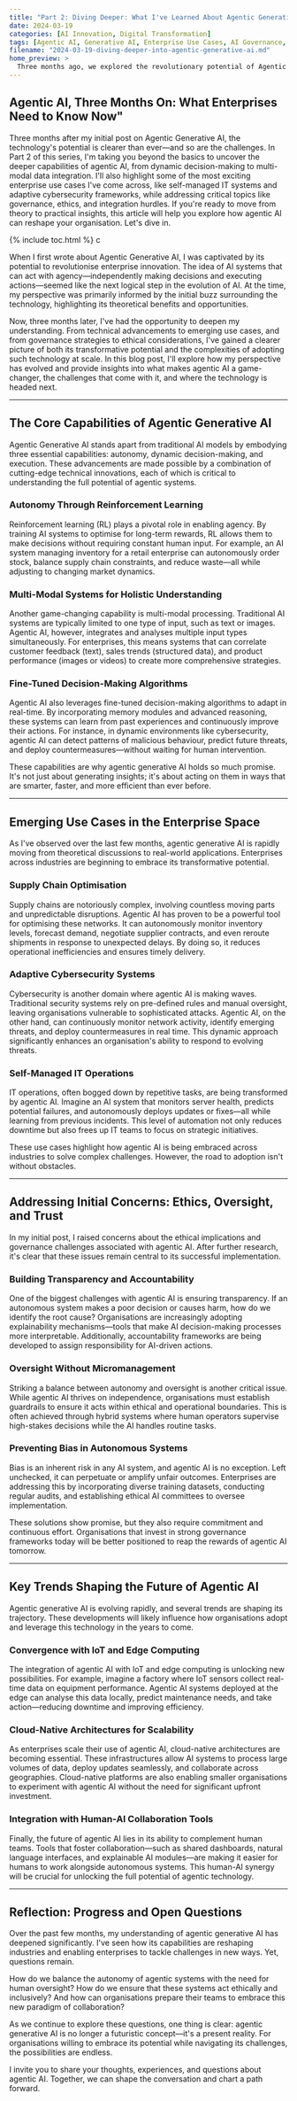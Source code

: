 ```yaml
---
title: "Part 2: Diving Deeper: What I've Learned About Agentic Generative AI Since My First Post"
date: 2024-03-19
categories: [AI Innovation, Digital Transformation]
tags: [Agentic AI, Generative AI, Enterprise Use Cases, AI Governance, Emerging Trends]
filename: "2024-03-19-diving-deeper-into-agentic-generative-ai.md"
home_preview: >
  Three months ago, we explored the revolutionary potential of Agentic Generative AI—but the journey doesn't stop there. Since then, this groundbreaking technology has continued to evolve, unlocking new possibilities for enterprise innovation. In this post, we'll dive deeper into how agentic AI is transforming industries like supply chain management and cybersecurity, discuss solutions to governance and ethical concerns, and explore key trends shaping its future. Ready to take your understanding to the next level? Let's get started.
---
```


## Agentic AI, Three Months On: What Enterprises Need to Know Now"

Three months after my initial post on Agentic Generative AI, the technology's potential is clearer than ever—and so are the challenges. In Part 2 of this series, I'm taking you beyond the basics to uncover the deeper capabilities of agentic AI, from dynamic decision-making to multi-modal data integration. I'll also highlight some of the most exciting enterprise use cases I've come across, like self-managed IT systems and adaptive cybersecurity frameworks, while addressing critical topics like governance, ethics, and integration hurdles. If you're ready to move from theory to practical insights, this article will help you explore how agentic AI can reshape your organisation. Let's dive in.

{% include toc.html %}
c
<!-- more -->

When I first wrote about Agentic Generative AI, I was captivated by its potential to revolutionise enterprise innovation. The idea of AI systems that can act with agency—independently making decisions and executing actions—seemed like the next logical step in the evolution of AI. At the time, my perspective was primarily informed by the initial buzz surrounding the technology, highlighting its theoretical benefits and opportunities.

Now, three months later, I've had the opportunity to deepen my understanding. From technical advancements to emerging use cases, and from governance strategies to ethical considerations, I've gained a clearer picture of both its transformative potential and the complexities of adopting such technology at scale. In this blog post, I'll explore how my perspective has evolved and provide insights into what makes agentic AI a game-changer, the challenges that come with it, and where the technology is headed next.

---

## The Core Capabilities of Agentic Generative AI

Agentic Generative AI stands apart from traditional AI models by embodying three essential capabilities: autonomy, dynamic decision-making, and execution. These advancements are made possible by a combination of cutting-edge technical innovations, each of which is critical to understanding the full potential of agentic systems.

### Autonomy Through Reinforcement Learning
Reinforcement learning (RL) plays a pivotal role in enabling agency. By training AI systems to optimise for long-term rewards, RL allows them to make decisions without requiring constant human input. For example, an AI system managing inventory for a retail enterprise can autonomously order stock, balance supply chain constraints, and reduce waste—all while adjusting to changing market dynamics.

### Multi-Modal Systems for Holistic Understanding
Another game-changing capability is multi-modal processing. Traditional AI systems are typically limited to one type of input, such as text or images. Agentic AI, however, integrates and analyses multiple input types simultaneously. For enterprises, this means systems that can correlate customer feedback (text), sales trends (structured data), and product performance (images or videos) to create more comprehensive strategies.

### Fine-Tuned Decision-Making Algorithms
Agentic AI also leverages fine-tuned decision-making algorithms to adapt in real-time. By incorporating memory modules and advanced reasoning, these systems can learn from past experiences and continuously improve their actions. For instance, in dynamic environments like cybersecurity, agentic AI can detect patterns of malicious behaviour, predict future threats, and deploy countermeasures—without waiting for human intervention.

These capabilities are why agentic generative AI holds so much promise. It's not just about generating insights; it's about acting on them in ways that are smarter, faster, and more efficient than ever before.

---

## Emerging Use Cases in the Enterprise Space

As I've observed over the last few months, agentic generative AI is rapidly moving from theoretical discussions to real-world applications. Enterprises across industries are beginning to embrace its transformative potential.

### Supply Chain Optimisation
Supply chains are notoriously complex, involving countless moving parts and unpredictable disruptions. Agentic AI has proven to be a powerful tool for optimising these networks. It can autonomously monitor inventory levels, forecast demand, negotiate supplier contracts, and even reroute shipments in response to unexpected delays. By doing so, it reduces operational inefficiencies and ensures timely delivery.

### Adaptive Cybersecurity Systems
Cybersecurity is another domain where agentic AI is making waves. Traditional security systems rely on pre-defined rules and manual oversight, leaving organisations vulnerable to sophisticated attacks. Agentic AI, on the other hand, can continuously monitor network activity, identify emerging threats, and deploy countermeasures in real time. This dynamic approach significantly enhances an organisation's ability to respond to evolving threats.

### Self-Managed IT Operations
IT operations, often bogged down by repetitive tasks, are being transformed by agentic AI. Imagine an AI system that monitors server health, predicts potential failures, and autonomously deploys updates or fixes—all while learning from previous incidents. This level of automation not only reduces downtime but also frees up IT teams to focus on strategic initiatives.

These use cases highlight how agentic AI is being embraced across industries to solve complex challenges. However, the road to adoption isn't without obstacles.

---

## Addressing Initial Concerns: Ethics, Oversight, and Trust

In my initial post, I raised concerns about the ethical implications and governance challenges associated with agentic AI. After further research, it's clear that these issues remain central to its successful implementation.

### Building Transparency and Accountability
One of the biggest challenges with agentic AI is ensuring transparency. If an autonomous system makes a poor decision or causes harm, how do we identify the root cause? Organisations are increasingly adopting explainability mechanisms—tools that make AI decision-making processes more interpretable. Additionally, accountability frameworks are being developed to assign responsibility for AI-driven actions.

### Oversight Without Micromanagement
Striking a balance between autonomy and oversight is another critical issue. While agentic AI thrives on independence, organisations must establish guardrails to ensure it acts within ethical and operational boundaries. This is often achieved through hybrid systems where human operators supervise high-stakes decisions while the AI handles routine tasks.

### Preventing Bias in Autonomous Systems
Bias is an inherent risk in any AI system, and agentic AI is no exception. Left unchecked, it can perpetuate or amplify unfair outcomes. Enterprises are addressing this by incorporating diverse training datasets, conducting regular audits, and establishing ethical AI committees to oversee implementation.

These solutions show promise, but they also require commitment and continuous effort. Organisations that invest in strong governance frameworks today will be better positioned to reap the rewards of agentic AI tomorrow.

---

## Key Trends Shaping the Future of Agentic AI

Agentic generative AI is evolving rapidly, and several trends are shaping its trajectory. These developments will likely influence how organisations adopt and leverage this technology in the years to come.

### Convergence with IoT and Edge Computing
The integration of agentic AI with IoT and edge computing is unlocking new possibilities. For example, imagine a factory where IoT sensors collect real-time data on equipment performance. Agentic AI systems deployed at the edge can analyse this data locally, predict maintenance needs, and take action—reducing downtime and improving efficiency.

### Cloud-Native Architectures for Scalability
As enterprises scale their use of agentic AI, cloud-native architectures are becoming essential. These infrastructures allow AI systems to process large volumes of data, deploy updates seamlessly, and collaborate across geographies. Cloud-native platforms are also enabling smaller organisations to experiment with agentic AI without the need for significant upfront investment.

### Integration with Human-AI Collaboration Tools
Finally, the future of agentic AI lies in its ability to complement human teams. Tools that foster collaboration—such as shared dashboards, natural language interfaces, and explainable AI modules—are making it easier for humans to work alongside autonomous systems. This human-AI synergy will be crucial for unlocking the full potential of agentic technology.

---

## Reflection: Progress and Open Questions

Over the past few months, my understanding of agentic generative AI has deepened significantly. I've seen how its capabilities are reshaping industries and enabling enterprises to tackle challenges in new ways. Yet, questions remain.

How do we balance the autonomy of agentic systems with the need for human oversight? How do we ensure that these systems act ethically and inclusively? And how can organisations prepare their teams to embrace this new paradigm of collaboration?

As we continue to explore these questions, one thing is clear: agentic generative AI is no longer a futuristic concept—it's a present reality. For organisations willing to embrace its potential while navigating its challenges, the possibilities are endless.

I invite you to share your thoughts, experiences, and questions about agentic AI. Together, we can shape the conversation and chart a path forward.
